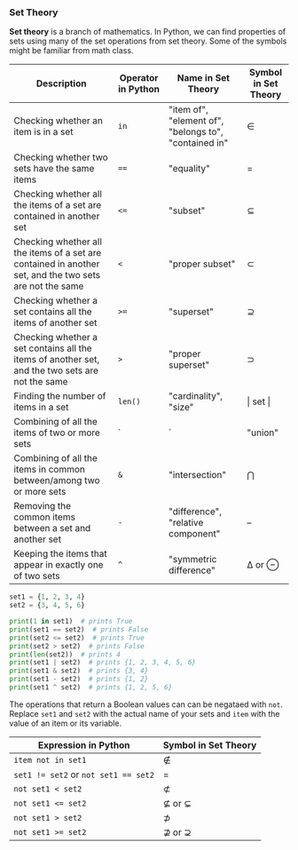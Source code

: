 ### Set Theory

**Set theory** is a branch of mathematics. In Python, we can find properties of sets using many of the set operations from set theory. Some of the symbols might be familiar from math class. 

| Description | Operator in Python | Name in Set Theory | Symbol in Set Theory |
| --- | --- | ---| --- |
| Checking whether an item is in a set | `in` | "item of",  "element of", "belongs to", "contained in" | ∈ |
| Checking whether two sets have the same items | `==` | "equality" | = |
| Checking whether all the items of a set are contained in another set | `<=` | "subset" | ⊆ | 
| Checking whether all the items of a set are contained in another set, and the two sets are not the same | `<` | "proper subset" | ⊂ | 
| Checking whether a set contains all the items of another set  | `>=` | "superset" | ⊇ | 
| Checking whether a set contains all the items of another set, and the two sets are not the same  | `>` | "proper superset" | ⊃ | 
| Finding the number of items in a set | `len()` | "cardinality", "size" | \| set \| | 
| Combining of all the items of two or more sets | `|` | "union" | ⋃ |
| Combining of all the items in common between/among two or more sets | `&` | "intersection" | ⋂ | 
| Removing the common items between a set and another set | `-` | "difference", "relative component"  | – | 
| Keeping the items that appear in exactly one of two sets | `^` | "symmetric difference" | Δ or ⊖ | 

```python
set1 = {1, 2, 3, 4}
set2 = {3, 4, 5, 6}

print(1 in set1)  # prints True
print(set1 == set2)  # prints False
print(set2 <= set2)  # prints True
print(set2 > set2)  # prints False
print(len(set2))  # prints 4
print(set1 | set2)  # prints {1, 2, 3, 4, 5, 6}
print(set1 & set2)  # prints {3, 4}
print(set1 - set2)  # prints {1, 2}
print(set1 ^ set2)  # prints {1, 2, 5, 6}
```

The operations that return a Boolean values can can be negataed with `not`. Replace `set1` and `set2` with the actual name of your sets and `item` with the value of an item or its variable.

| Expression in Python                 | Symbol in Set Theory |
| ------------------------------------ | -------------------- |
| `item not in set1`                   | ∉                    |
| `set1 != set2` or `not set1 == set2` | =                    |
| `not set1 < set2`                    | ⊄                    |
| `not set1 <= set2`                   | ⊈ or ⊊               |
| `not set1 > set2`                    | ⊅                    |
| `not set1 >= set2`                   | ⊉ or ⊋               |

